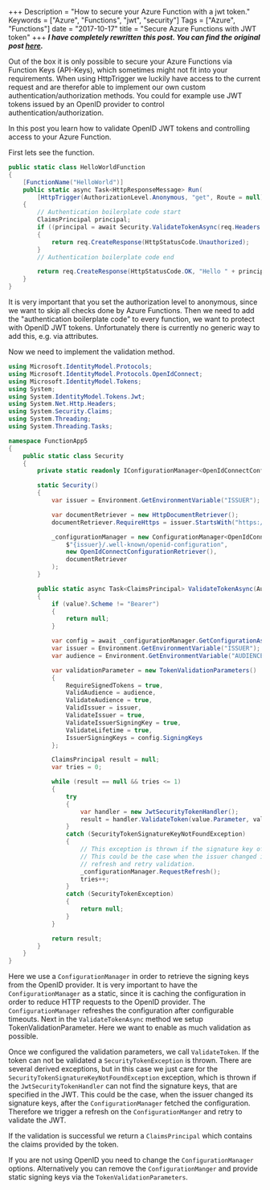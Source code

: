 +++
Description = "How to secure your Azure Function with a jwt token."
Keywords = ["Azure", "Functions", "jwt", "security"]
Tags = ["Azure", "Functions"]
date = "2017-10-17"
title = "Secure Azure Functions with JWT token"
+++
***I have completely rewritten this post. You can find the original post [here](/archive/secure-azure-functions-with-jwt-token).***

Out of the box it is only possible to secure your Azure Functions via Function Keys (API-Keys), which sometimes might not fit into your requirements. When using HttpTrigger we luckily have access to the current request and are therefor able to implement our own custom authentication/authorization methods. You could for example use JWT tokens issued by an OpenID provider to control authentication/authorization. 

In this post you learn how to validate OpenID JWT tokens and controlling access to your Azure Function. 

First lets see the function.

```csharp
public static class HelloWorldFunction
{
    [FunctionName("HelloWorld")]
    public static async Task<HttpResponseMessage> Run(
        [HttpTrigger(AuthorizationLevel.Anonymous, "get", Route = null)]HttpRequestMessage req)
    {
        // Authentication boilerplate code start
        ClaimsPrincipal principal;
        if ((principal = await Security.ValidateTokenAsync(req.Headers.Authorization)) == null)
        {
            return req.CreateResponse(HttpStatusCode.Unauthorized);
        }
        // Authentication boilerplate code end

        return req.CreateResponse(HttpStatusCode.OK, "Hello " + principal.Identity.Name);
    }
}
```
It is very important that you set the authorization level to anonymous, since we want to skip all checks done by Azure Functions. Then we need to add the "authentication boilerplate code" to every function, we want to protect with OpenID JWT tokens. Unfortunately there is currently no generic way to add this, e.g. via attributes.

Now we need to implement the validation method. 


```csharp
using Microsoft.IdentityModel.Protocols;
using Microsoft.IdentityModel.Protocols.OpenIdConnect;
using Microsoft.IdentityModel.Tokens;
using System;
using System.IdentityModel.Tokens.Jwt;
using System.Net.Http.Headers;
using System.Security.Claims;
using System.Threading;
using System.Threading.Tasks;

namespace FunctionApp5
{
    public static class Security
    {
        private static readonly IConfigurationManager<OpenIdConnectConfiguration> _configurationManager;

        static Security()
        {
            var issuer = Environment.GetEnvironmentVariable("ISSUER");

            var documentRetriever = new HttpDocumentRetriever();
            documentRetriever.RequireHttps = issuer.StartsWith("https://");

            _configurationManager = new ConfigurationManager<OpenIdConnectConfiguration>(
                $"{issuer}/.well-known/openid-configuration",
                new OpenIdConnectConfigurationRetriever(),
                documentRetriever
            );
        }

        public static async Task<ClaimsPrincipal> ValidateTokenAsync(AuthenticationHeaderValue value)
        {
            if (value?.Scheme != "Bearer")
            {
                return null;
            }

            var config = await _configurationManager.GetConfigurationAsync(CancellationToken.None);
            var issuer = Environment.GetEnvironmentVariable("ISSUER");
            var audience = Environment.GetEnvironmentVariable("AUDIENCE");

            var validationParameter = new TokenValidationParameters()
            {
                RequireSignedTokens = true,
                ValidAudience = audience,
                ValidateAudience = true,
                ValidIssuer = issuer,
                ValidateIssuer = true,
                ValidateIssuerSigningKey = true,
                ValidateLifetime = true,
                IssuerSigningKeys = config.SigningKeys
            };

            ClaimsPrincipal result = null;
            var tries = 0;

            while (result == null && tries <= 1)
            {
                try
                {
                    var handler = new JwtSecurityTokenHandler();
                    result = handler.ValidateToken(value.Parameter, validationParameter, out var token);
                }
                catch (SecurityTokenSignatureKeyNotFoundException)
                {
                    // This exception is thrown if the signature key of the JWT could not be found.
                    // This could be the case when the issuer changed its signing keys, so we trigger a 
                    // refresh and retry validation.
                    _configurationManager.RequestRefresh();
                    tries++;
                }
                catch (SecurityTokenException)
                {
                    return null;
                }
            }

            return result;
        }
    }
}
```
Here we use a `ConfigurationManager` in order to retrieve the signing keys from the OpenID provider. It is very important to have the `ConfigurationManager` as a static, since it is caching the configuration in order to reduce HTTP requests to the OpenID provider. The `ConfigurationManager` refreshes the configuration after configurable timeouts. Next in the `ValidateTokenAsync` method we setup TokenValidationParameter. Here we want to enable as much validation as possible. 

Once we configured the validation parameters, we call `ValidateToken`. If the token can not be validated a `SecurityTokenException` is thrown. There are several derived exceptions, but in this case we just care for the `SecurityTokenSignatureKeyNotFoundException` exception, which is thrown if the `JwtSecurityTokenHandler` can not find the signature keys, that are specified in the JWT. This could be the case, when the issuer changed its signature keys, after the `ConfigurationManager` fetched the configuration. Therefore we trigger a refresh on the `ConfigurationManger` and retry to validate the JWT.  

If the validation is successful we return a `ClaimsPrincipal` which contains the claims provided by the token.

If you are not using OpenID you need to change the `ConfigurationManager` options. Alternatively you can remove the `ConfigurationManger` and provide static signing keys via the `TokenValidationParameters`.